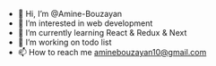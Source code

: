 - 👋 Hi, I’m @Amine-Bouzayan
- 👀 I’m interested in web development
- 🌱 I’m currently learning React & Redux & Next
- 💞️ I’m working on todo list
- 📫 How to reach me aminebouzayan10@gmail.com

<!---
Amine-Bouzayan/Amine-Bouzayan is a ✨ special ✨ repository because its `README.md` (this file) appears on your GitHub profile.
You can click the Preview link to take a look at your changes.
--->
